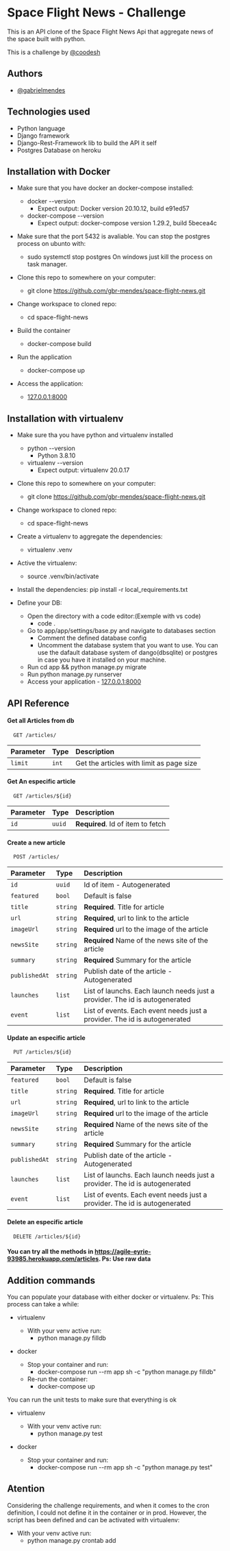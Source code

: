 
# Space Flight News - Challenge
This is an API clone of the Space Flight News Api that aggregate news of the space built with python.

This is a challenge by [@coodesh](https://coodesh.com/)


## Authors

- [@gabrielmendes](https://www.github.com/gbr-mendes)

## Technologies used

- Python language
- Django framework
- Django-Rest-Framework lib to build the API it self
- Postgres Database on heroku


## Installation with Docker
- Make sure that you have docker an docker-compose installed:
    - docker --version
        - Expect output: Docker version 20.10.12, build e91ed57
    - docker-compose --version
        - Expect output: docker-compose version 1.29.2, build 5becea4c

- Make sure that the port 5432 is avaliable. You can stop the postgres process on ubunto with:
    - sudo systemctl stop postgres
    On windows just kill the process on task manager.

- Clone this repo to somewhere on your computer:
    - git clone https://github.com/gbr-mendes/space-flight-news.git

- Change workspace to cloned repo:
    - cd space-flight-news

- Build the container
    - docker-compose build

- Run the application
    - docker-compose up

- Access the application:
    - [127.0.0.1:8000](http://127.0.0.1:8000)

## Installation with virtualenv
- Make sure tha you have python and virtualenv installed
    - python --version
        - Python 3.8.10
    - virtualenv --version
        - Expect output: virtualenv 20.0.17

- Clone this repo to somewhere on your computer:
    - git clone https://github.com/gbr-mendes/space-flight-news.git

- Change workspace to cloned repo:
    - cd space-flight-news

- Create a virtualenv to aggregate the dependencies:
    - virtualenv .venv

- Active the virtualenv:
    - source .venv/bin/activate

- Install the dependencies:
    pip install -r local_requirements.txt

- Define your DB:
    - Open the directory with a code editor:(Exemple with vs code)
        - code .
    - Go to app/app/settings/base.py and navigate to databases section
        - Comment the defined database config
        - Uncomment the database system that you want to use. You can use the dafault database system of dango(dbsqlite) or postgres in case you have it installed on your machine.
    - Run cd app && python manage.py migrate
    - Run python manage.py runserver
    - Access your application - [127.0.0.1:8000](http://127.0.0.1:8000)


## API Reference

#### Get all Articles from db

```http
  GET /articles/
```

| Parameter | Type     | Description                |
| :-------- | :------- | :------------------------- |
| `limit` | `int` | Get the articles with limit as page size|

#### Get An especific article


```http
  GET /articles/${id}
```

| Parameter | Type     | Description                       |
| :-------- | :------- | :-------------------------------- |
| `id`      | `uuid` | **Required**. Id of item to fetch |


#### Create a new article
```http
  POST /articles/
```

| Parameter | Type     | Description                       |
| :-------- | :------- | :-------------------------------- |
| `id`      | `uuid` | Id of item - Autogenerated |
| `featured`      | `bool` | Default is false |
| `title`      | `string` | **Required**. Title for article |
| `url`      | `string` | **Required**, url to link to the article |
| `imageUrl`      | `string` | **Required** url to the image of the article |
| `newsSite`      | `string` | **Required** Name of the news site of the article |
| `summary`      | `string` | **Required** Summary for the article |
| `publishedAt`      | `string` | Publish date of the article - Autogenerated|
| `launches`      | `list` | List of launchs. Each launch needs just a provider. The id is autogenerated |
| `event`      | `list` | List of events. Each event needs just a provider. The id is autogenerated |


#### Update an especific article
```http
  PUT /articles/${id}
```

| Parameter | Type     | Description                       |
| :-------- | :------- | :-------------------------------- |
| `featured`      | `bool` | Default is false |
| `title`      | `string` | **Required**. Title for article |
| `url`      | `string` | **Required**, url to link to the article |
| `imageUrl`      | `string` | **Required** url to the image of the article |
| `newsSite`      | `string` | **Required** Name of the news site of the article |
| `summary`      | `string` | **Required** Summary for the article |
| `publishedAt`      | `string` | Publish date of the article - Autogenerated|
| `launches`      | `list` | List of launchs. Each launch needs just a provider. The id is autogenerated |
| `event`      | `list` | List of events. Each event needs just a provider. The id is autogenerated |


#### Delete an especific article
```http
  DELETE /articles/${id}
```

#### You can try all the methods in https://agile-eyrie-93985.herokuapp.com/articles. Ps: Use raw data

## Addition commands

You can populate your database with either docker or virtualenv. Ps: This process can take a while:

- virtualenv
    - With your venv active run:
        - python manage.py filldb

- docker
    - Stop your container and run:
        - docker-compose run --rm app sh -c "python manage.py filldb"
    - Re-run the container:
        - docker-compose up

You can run the unit tests to make sure that everything is ok
- virtualenv
    - With your venv active run:
        - python manage.py test

- docker
    - Stop your container and run:
        - docker-compose run --rm app sh -c "python manage.py test"

## Atention

Considering the challenge requirements, and when it comes to the cron definition, I could not define it in the container or in prod. However, the script has been defined and can be activated with virtualenv:

- With your venv active run:
    - python manage.py crontab add
